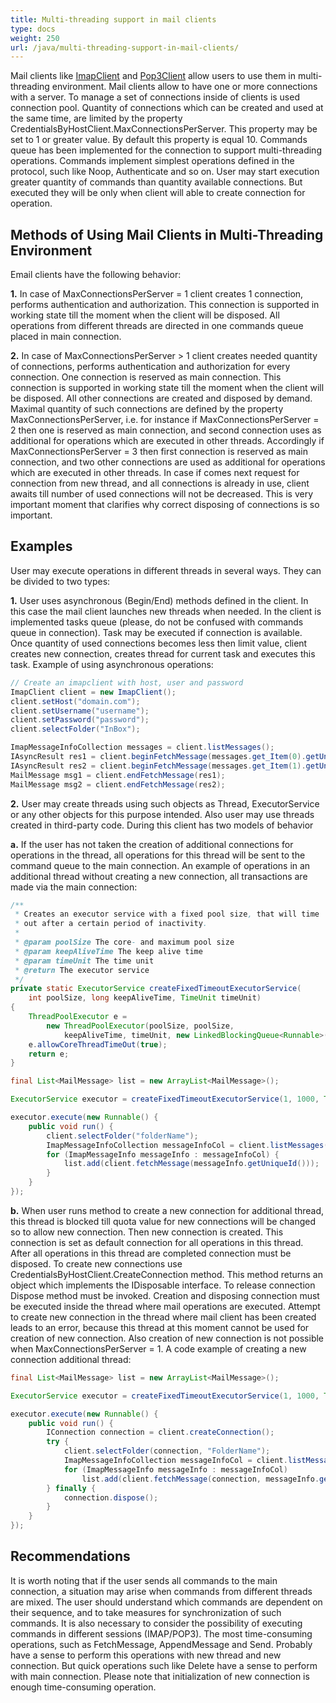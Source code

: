 ```yaml
---
title: Multi-threading support in mail clients
type: docs
weight: 250
url: /java/multi-threading-support-in-mail-clients/
---
```



Mail clients like [ImapClient](https://reference.aspose.com/email/java/com.aspose.email/ImapClient) and [Pop3Client](https://reference.aspose.com/email/java/com.aspose.email/Pop3Client) allow users to use them in multi-threading environment. Mail clients allow to have one or more connections with a server. To manage a set of connections inside of clients is used connection pool. Quantity of connections which can be created and used at the same time, are limited by the property CredentialsByHostClient.MaxConnectionsPerServer. This property may be set to 1 or greater value. By default this property is equal 10. Commands queue has been implemented for the connection to support multi-threading operations. Commands implement simplest operations defined in the protocol, such like Noop, Authenticate and so on. User may start execution greater quantity of commands than quantity available connections. But executed they will be only when client will able to create connection for operation.
## **Methods of Using Mail Clients in Multi-Threading Environment**
Email clients have the following behavior:

**1.** In case of MaxConnectionsPerServer = 1 client creates 1 connection, performs authentication and authorization. This connection is supported in working state till the moment when the client will be disposed. All operations from different threads are directed in one commands queue placed in main connection.

**2.** In case of MaxConnectionsPerServer > 1 client creates needed quantity of connections, performs authentication and authorization for every connection. One connection is reserved as main connection. This connection is supported in working state till the moment when the client will be disposed. All other connections are created and disposed by demand. Maximal quantity of such connections are defined by the property MaxConnectionsPerServer, i.e. for instance if MaxConnectionsPerServer = 2 then one is reserved as main connection, and second connection uses as additional for operations which are executed in other threads. Accordingly if MaxConnectionsPerServer = 3 then first connection is reserved as main connection, and two other connections are used as additional for operations which are executed in other threads. In case if comes next request for connection from new thread, and all connections is already in use, client awaits till number of used connections will not be decreased. This is very important moment that clarifies why correct disposing of connections is so important.
## **Examples**
User may execute operations in different threads in several ways. They can be divided to two types:

**1.** User uses asynchronous (Begin/End) methods defined in the client. In this case the mail client launches new threads when needed. In the client is implemented tasks queue (please, do not be confused with commands queue in connection). Task may be executed if connection is available. Once quantity of used connections becomes less then limit value, client creates new connection, creates thread for current task and executes this task. Example of using asynchronous operations:



~~~Java
// Create an imapclient with host, user and password
ImapClient client = new ImapClient();
client.setHost("domain.com");
client.setUsername("username");
client.setPassword("password");
client.selectFolder("InBox");

ImapMessageInfoCollection messages = client.listMessages();
IAsyncResult res1 = client.beginFetchMessage(messages.get_Item(0).getUniqueId());
IAsyncResult res2 = client.beginFetchMessage(messages.get_Item(1).getUniqueId());
MailMessage msg1 = client.endFetchMessage(res1);
MailMessage msg2 = client.endFetchMessage(res2);
~~~



**2.** User may create threads using such objects as Thread, ExecutorService or any other objects for this purpose intended. Also user may use threads created in third-party code. During this client has two models of behavior

**a.** If the user has not taken the creation of additional connections for operations in the thread, all operations for this thread will be sent to the command queue to the main connection. An example of operations in an additional thread without creating a new connection, all transactions are made via the main connection:



~~~Java
/**
 * Creates an executor service with a fixed pool size, that will time 
 * out after a certain period of inactivity.
 * 
 * @param poolSize The core- and maximum pool size
 * @param keepAliveTime The keep alive time
 * @param timeUnit The time unit
 * @return The executor service
 */
private static ExecutorService createFixedTimeoutExecutorService(
    int poolSize, long keepAliveTime, TimeUnit timeUnit)
{
    ThreadPoolExecutor e = 
        new ThreadPoolExecutor(poolSize, poolSize,
            keepAliveTime, timeUnit, new LinkedBlockingQueue<Runnable>());
    e.allowCoreThreadTimeOut(true);
    return e;
}

final List<MailMessage> list = new ArrayList<MailMessage>();

ExecutorService executor = createFixedTimeoutExecutorService(1, 1000, TimeUnit.MILLISECONDS);

executor.execute(new Runnable() {
    public void run() {
        client.selectFolder("folderName");
        ImapMessageInfoCollection messageInfoCol = client.listMessages();
        for (ImapMessageInfo messageInfo : messageInfoCol) {
            list.add(client.fetchMessage(messageInfo.getUniqueId()));
        }
    }
});
~~~



**b.** When user runs method to create a new connection for additional thread, this thread is blocked till quota value for new connections will be changed so to allow new connection. Then new connection is created. This connection is set as default connection for all operations in this thread. After all operations in this thread are completed connection must be disposed. To create new connections use CredentialsByHostClient.CreateConnection method. This method returns an object which implements the IDisposable interface. To release connection Dispose method must be invoked. Creation and disposing connection must be executed inside the thread where mail operations are executed. Attempt to create new connection in the thread where mail client has been created leads to an error, because this thread at this moment cannot be used for creation of new connection. Also creation of new connection is not possible when MaxConnectionsPerServer = 1. A code example of creating a new connection additional thread:


~~~Java
final List<MailMessage> list = new ArrayList<MailMessage>();

ExecutorService executor = createFixedTimeoutExecutorService(1, 1000, TimeUnit.MILLISECONDS);

executor.execute(new Runnable() {
    public void run() {
        IConnection connection = client.createConnection();
        try {
            client.selectFolder(connection, "FolderName");
            ImapMessageInfoCollection messageInfoCol = client.listMessages(connection);
            for (ImapMessageInfo messageInfo : messageInfoCol)
                list.add(client.fetchMessage(connection, messageInfo.getUniqueId()));
        } finally {
            connection.dispose();
        }
    }
});
~~~
## **Recommendations**
It is worth noting that if the user sends all commands to the main connection, a situation may arise when commands from different threads are mixed. The user should understand which commands are dependent on their sequence, and to take measures for synchronization of such commands. It is also necessary to consider the possibility of executing commands in different sessions (IMAP/POP3). The most time-consuming operations, such as FetchMessage, AppendMessage and Send. Probably have a sense to perform this operations with new thread and new connection. But quick operations such like Delete have a sense to perform with main connection. Please note that initialization of new connection is enough time-consuming operation.
